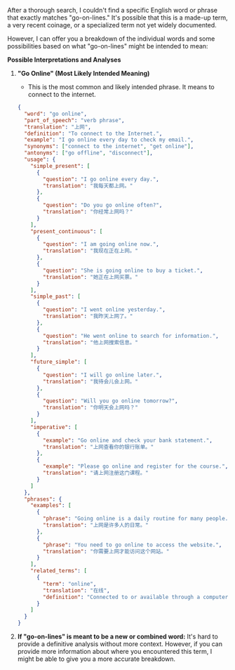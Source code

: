 After a thorough search, I couldn't find a specific English word or phrase that exactly matches "go-on-lines." It's possible that this is a made-up term, a very recent coinage, or a specialized term not yet widely documented.

However, I can offer you a breakdown of the individual words and some possibilities based on what "go-on-lines" might be intended to mean:

**Possible Interpretations and Analyses**

1.  **"Go Online" (Most Likely Intended Meaning)**

    *   This is the most common and likely intended phrase. It means to connect to the internet.

    ```json
    {
      "word": "go online",
      "part_of_speech": "verb phrase",
      "translation": "上网",
      "definition": "To connect to the Internet.",
      "example": "I go online every day to check my email.",
      "synonyms": ["connect to the internet", "get online"],
      "antonyms": ["go offline", "disconnect"],
      "usage": {
        "simple_present": [
          {
            "question": "I go online every day.",
            "translation": "我每天都上网。"
          },
          {
            "question": "Do you go online often?",
            "translation": "你经常上网吗？"
          }
        ],
        "present_continuous": [
          {
            "question": "I am going online now.",
            "translation": "我现在正在上网。"
          },
          {
            "question": "She is going online to buy a ticket.",
            "translation": "她正在上网买票。"
          }
        ],
        "simple_past": [
          {
            "question": "I went online yesterday.",
            "translation": "我昨天上网了。"
          },
          {
            "question": "He went online to search for information.",
            "translation": "他上网搜索信息。"
          }
        ],
        "future_simple": [
          {
            "question": "I will go online later.",
            "translation": "我待会儿会上网。"
          },
          {
            "question": "Will you go online tomorrow?",
            "translation": "你明天会上网吗？"
          }
        ],
        "imperative": [
          {
            "example": "Go online and check your bank statement.",
            "translation": "上网查看你的银行账单。"
          },
          {
            "example": "Please go online and register for the course.",
            "translation": "请上网注册这门课程。"
          }
        ]
      },
      "phrases": {
        "examples": [
          {
            "phrase": "Going online is a daily routine for many people.",
            "translation": "上网是许多人的日常。"
          },
          {
            "phrase": "You need to go online to access the website.",
            "translation": "你需要上网才能访问这个网站。"
          }
        ],
        "related_terms": [
          {
            "term": "online",
            "translation": "在线",
            "definition": "Connected to or available through a computer or other device that is part of an electronic communications network."
          }
        ]
      }
    }
    ```

2.  **If "go-on-lines" is meant to be a new or combined word:**  It's hard to provide a definitive analysis without more context.  However, if you can provide more information about where you encountered this term, I might be able to give you a more accurate breakdown.
 